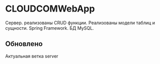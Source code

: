 # CLOUDCOMWebApp
Сервер. реализованы CRUD функции. Реализованы модели таблиц и сущности. Spring Framework. БД MySQL.

## Обновлено
Актуальная ветка server
